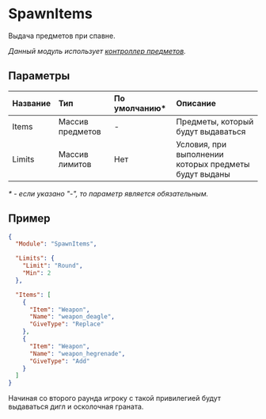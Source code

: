 # SpawnItems

Выдача предметов при спавне.

_Данный модуль использует [контроллер предметов](/readme/extensions/items.md)._

## Параметры

| Название | Тип              | По умолчанию\* | Описание                                              |
| :------- | :--------------- | :------------- | :---------------------------------------------------- |
| Items    | Массив предметов | -              | Предметы, который будут выдаваться                    |
| Limits   | Массив лимитов   | Нет            | Условия, при выполнении которых предметы будут выданы |

_\* - если указано "-", то параметр является обязательным._

## Пример

```json
{
  "Module": "SpawnItems",

  "Limits": {
    "Limit": "Round",
    "Min": 2
  },

  "Items": [
    {
      "Item": "Weapon",
      "Name": "weapon_deagle",
      "GiveType": "Replace"
    },
    {
      "Item": "Weapon",
      "Name": "weapon_hegrenade",
      "GiveType": "Add"
    }
  ]
}
```

Начиная со второго раунда игроку с такой привилегией будут выдаваться дигл и осколочная граната.

